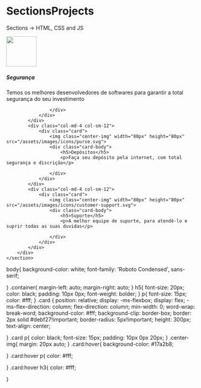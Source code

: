 # SectionsProjects
Sections -> HTML, CSS and JS


<!-- SECTION CARD -->
<!-- Html -->

<div class="container">
    <section id="topics" class="padding-section">
        <div class="row">
            <div class="col-md-4 col-sm-12">
                <div class="card">
                    <img class="center-img" width="80px" height="80px" src="/assets/images/icons/moe.svg">
                    <div class="card-body">
                        <h5>Segurança</h5>
                        <p>Temos os melhores desenvolvedores de softwares para garantir a total segurança do seu        investimento</p>
                       
                    </div>    
                </div>
            </div>
            <div class="col-md-4 col-sm-12">
                <div class="card">
                    <img class="center-img" width="80px" height="80px" src="/assets/images/icons/purse.svg">
                    <div class="card-body">
                        <h5>Depósitos</h5>
                        <p>Faça seu depósito pela internet, com total segurança e discrição</p>
                       
                    </div>    
                </div>
            </div>
            <div class="col-md-4 col-sm-12">
                <div class="card">
                    <img class="center-img" width="80px" height="80px" src="/assets/images/icons/customer-support.svg">
                    <div class="card-body">
                        <h5>Suporte</h5>
                        <p>A melhor equipe de suporte, para atendê-lo e suprir todas as suas duvidas</p>
                       
                    </div>    
                </div>
            </div>
        </div>
    </section>
</div>

<!-- CSS -->
body{
background-color: white;
font-family: 'Roboto Condensed', sans-serif;

}
.container{
	margin-left: auto;
	margin-right: auto;
}
h5{
	font-size: 20px;
	color: black;
	padding: 10px 0px;
	font-weight: bolder;
}
p{
	font-size: 15px;
	color: #fff;
}
.card {
    position: relative;
    display: -ms-flexbox;
    display: flex;
    -ms-flex-direction: column;
    flex-direction: column;
    min-width: 0;
    word-wrap: break-word;
    background-color: #fff;
    background-clip: border-box;
    border: 2px solid #debf27!important;
    border-radius: 5px!important;
    height: 300px;
    text-align: center;

}
.card p{
color: black;
font-size: 15px;
padding: 10px 0px 20px;
}
.center-img{
	margin: 20px auto;
}
.card:hover{
	background-color: #17a2b8;

}
.card:hover p{
	color: #fff;

}
.card:hover h3{
	color: #fff;

}


